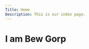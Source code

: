 ```yaml
---
Title: Home
Description: This is our index page.
---
```


I am Bew Gorp 
==========================


